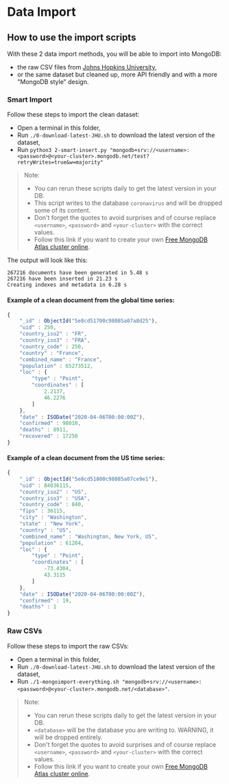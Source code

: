# Data Import

## How to use the import scripts

With these 2 data import methods, you will be able to import into MongoDB:

- the raw CSV files from [Johns Hopkins University](https://www.jhu.edu/), 
- or the same dataset but cleaned up, more API friendly and with a more "MongoDB style" design.

### Smart Import

Follow these steps to import the clean dataset:

- Open a terminal in this folder,
- Run `./0-download-latest-JHU.sh` to download the latest version of the dataset,
- Run `python3 2-smart-insert.py "mongodb+srv://<username>:<password>@<your-cluster>.mongodb.net/test?retryWrites=true&w=majority"`

> Note:
> - You can rerun these scripts daily to get the latest version in your DB.
> - This script writes to the database `coronavirus` and will be dropped some of its content.
> - Don't forget the quotes to avoid surprises and of course replace `<username>`, `<password>` and `<your-cluster>` with the correct values.
> - Follow this link if you want to create your own [Free MongoDB Atlas cluster online](http://bit.ly/mongodbatlas).

The output will look like this:

```
267216 documents have been generated in 5.48 s
267216 have been inserted in 21.23 s
Creating indexes and metadata in 6.28 s
```

#### Example of a clean document from the global time series:

```javascript
{
	"_id" : ObjectId("5e8cd51700c98085a07a8d25"),
	"uid" : 250,
	"country_iso2" : "FR",
	"country_iso3" : "FRA",
	"country_code" : 250,
	"country" : "France",
	"combined_name" : "France",
	"population" : 65273512,
	"loc" : {
		"type" : "Point",
		"coordinates" : [
			2.2137,
			46.2276
		]
	},
	"date" : ISODate("2020-04-06T00:00:00Z"),
	"confirmed" : 98010,
	"deaths" : 8911,
	"recovered" : 17250
}
```

#### Example of a clean document from the US time series:

```javascript
{
	"_id" : ObjectId("5e8cd51800c98085a07ce9e1"),
	"uid" : 84036115,
	"country_iso2" : "US",
	"country_iso3" : "USA",
	"country_code" : 840,
	"fips" : 36115,
	"city" : "Washington",
	"state" : "New York",
	"country" : "US",
	"combined_name" : "Washington, New York, US",
	"population" : 61204,
	"loc" : {
		"type" : "Point",
		"coordinates" : [
			-73.4304,
			43.3115
		]
	},
	"date" : ISODate("2020-04-06T00:00:00Z"),
	"confirmed" : 19,
	"deaths" : 1
}
```

### Raw CSVs

Follow these steps to import the raw CSVs:

- Open a terminal in this folder,
- Run `./0-download-latest-JHU.sh` to download the latest version of the dataset,
- Run `./1-mongoimport-everything.sh "mongodb+srv://<username>:<password>@<your-cluster>.mongodb.net/<database>"`.

> Note:
> - You can rerun these scripts daily to get the latest version in your DB.
> - `<database>` will be the database you are writing to. WARNING, it will be dropped entirely.
> - Don't forget the quotes to avoid surprises and of course replace `<username>`, `<password>` and `<your-cluster>` with the correct values.
> - Follow this link if you want to create your own [Free MongoDB Atlas cluster online](http://bit.ly/mongodbatlas).
